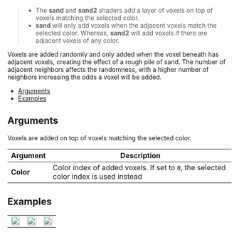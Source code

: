 > - The **sand** and **sand2** shaders add a layer of voxels on top of voxels matching the selected color.
> - **sand** will only add voxels when the adjacent voxels match the selected color. Whereas, **sand2** will add voxels if there are adjacent voxels of any color.

Voxels are added randomly and only added when the voxel beneath has adjacent voxels, creating the effect of a rough pile of sand. The number of adjacent neighbors affects the randomness, with a higher number of neighbors increasing the odds a voxel will be added.

<!-- TOC -->
- [Arguments](#arguments)
- [Examples](#examples)

## Arguments

Voxels are added on top of voxels matching the selected color.

Argument | Description
--------- | -----------
**Color** | Color index of added voxels. If set to `0`, the selected color index is used instead

## Examples

<table>
    <tr>
        <td width="33%"><img width="100%" src="https://s3.amazonaws.com/misc.lachlanmcdonald.com/magicavoxel-shaders/caf97416-2a0d-4bde-a839-8f3f2d50e5a5/sand1.png" alt=""></td>
        <td width="33%"><img width="100%" src="https://s3.amazonaws.com/misc.lachlanmcdonald.com/magicavoxel-shaders/caf97416-2a0d-4bde-a839-8f3f2d50e5a5/sand2.png" alt=""></td>
        <td width="33%"><img width="100%" src="https://s3.amazonaws.com/misc.lachlanmcdonald.com/magicavoxel-shaders/caf97416-2a0d-4bde-a839-8f3f2d50e5a5/sand3.png" alt=""></td>
    </tr>
</table>
